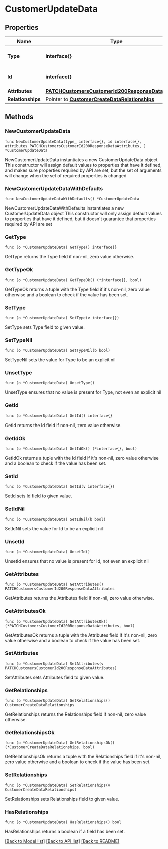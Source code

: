 # CustomerUpdateData

## Properties

Name | Type | Description | Notes
------------ | ------------- | ------------- | -------------
**Type** | **interface{}** | The resource&#39;s type | 
**Id** | **interface{}** | The resource&#39;s id | 
**Attributes** | [**PATCHCustomersCustomerId200ResponseDataAttributes**](PATCHCustomersCustomerId200ResponseDataAttributes.md) |  | 
**Relationships** | Pointer to [**CustomerCreateDataRelationships**](CustomerCreateDataRelationships.md) |  | [optional] 

## Methods

### NewCustomerUpdateData

`func NewCustomerUpdateData(type_ interface{}, id interface{}, attributes PATCHCustomersCustomerId200ResponseDataAttributes, ) *CustomerUpdateData`

NewCustomerUpdateData instantiates a new CustomerUpdateData object
This constructor will assign default values to properties that have it defined,
and makes sure properties required by API are set, but the set of arguments
will change when the set of required properties is changed

### NewCustomerUpdateDataWithDefaults

`func NewCustomerUpdateDataWithDefaults() *CustomerUpdateData`

NewCustomerUpdateDataWithDefaults instantiates a new CustomerUpdateData object
This constructor will only assign default values to properties that have it defined,
but it doesn't guarantee that properties required by API are set

### GetType

`func (o *CustomerUpdateData) GetType() interface{}`

GetType returns the Type field if non-nil, zero value otherwise.

### GetTypeOk

`func (o *CustomerUpdateData) GetTypeOk() (*interface{}, bool)`

GetTypeOk returns a tuple with the Type field if it's non-nil, zero value otherwise
and a boolean to check if the value has been set.

### SetType

`func (o *CustomerUpdateData) SetType(v interface{})`

SetType sets Type field to given value.


### SetTypeNil

`func (o *CustomerUpdateData) SetTypeNil(b bool)`

 SetTypeNil sets the value for Type to be an explicit nil

### UnsetType
`func (o *CustomerUpdateData) UnsetType()`

UnsetType ensures that no value is present for Type, not even an explicit nil
### GetId

`func (o *CustomerUpdateData) GetId() interface{}`

GetId returns the Id field if non-nil, zero value otherwise.

### GetIdOk

`func (o *CustomerUpdateData) GetIdOk() (*interface{}, bool)`

GetIdOk returns a tuple with the Id field if it's non-nil, zero value otherwise
and a boolean to check if the value has been set.

### SetId

`func (o *CustomerUpdateData) SetId(v interface{})`

SetId sets Id field to given value.


### SetIdNil

`func (o *CustomerUpdateData) SetIdNil(b bool)`

 SetIdNil sets the value for Id to be an explicit nil

### UnsetId
`func (o *CustomerUpdateData) UnsetId()`

UnsetId ensures that no value is present for Id, not even an explicit nil
### GetAttributes

`func (o *CustomerUpdateData) GetAttributes() PATCHCustomersCustomerId200ResponseDataAttributes`

GetAttributes returns the Attributes field if non-nil, zero value otherwise.

### GetAttributesOk

`func (o *CustomerUpdateData) GetAttributesOk() (*PATCHCustomersCustomerId200ResponseDataAttributes, bool)`

GetAttributesOk returns a tuple with the Attributes field if it's non-nil, zero value otherwise
and a boolean to check if the value has been set.

### SetAttributes

`func (o *CustomerUpdateData) SetAttributes(v PATCHCustomersCustomerId200ResponseDataAttributes)`

SetAttributes sets Attributes field to given value.


### GetRelationships

`func (o *CustomerUpdateData) GetRelationships() CustomerCreateDataRelationships`

GetRelationships returns the Relationships field if non-nil, zero value otherwise.

### GetRelationshipsOk

`func (o *CustomerUpdateData) GetRelationshipsOk() (*CustomerCreateDataRelationships, bool)`

GetRelationshipsOk returns a tuple with the Relationships field if it's non-nil, zero value otherwise
and a boolean to check if the value has been set.

### SetRelationships

`func (o *CustomerUpdateData) SetRelationships(v CustomerCreateDataRelationships)`

SetRelationships sets Relationships field to given value.

### HasRelationships

`func (o *CustomerUpdateData) HasRelationships() bool`

HasRelationships returns a boolean if a field has been set.


[[Back to Model list]](../README.md#documentation-for-models) [[Back to API list]](../README.md#documentation-for-api-endpoints) [[Back to README]](../README.md)


